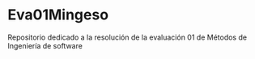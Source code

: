 # Eva01Mingeso
Repositorio dedicado a la resolución de la evaluación 01 de Métodos de Ingeniería de software
